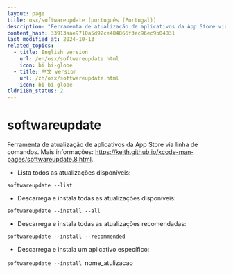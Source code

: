 ```yaml
---
layout: page
title: osx/softwareupdate (português (Portugal))
description: "Ferramenta de atualização de aplicativos da App Store via linha de comandos."
content_hash: 33913aae9710a5d92ce484866f3ec96ec9b04831
last_modified_at: 2024-10-13
related_topics:
  - title: English version
    url: /en/osx/softwareupdate.html
    icon: bi bi-globe
  - title: 中文 version
    url: /zh/osx/softwareupdate.html
    icon: bi bi-globe
tldri18n_status: 2
---
```

# softwareupdate

Ferramenta de atualização de aplicativos da App Store via linha de comandos.
Mais informações: <https://keith.github.io/xcode-man-pages/softwareupdate.8.html>.

- Lista todos as atualizações disponíveis:

`softwareupdate --list`

- Descarrega e instala todas as atualizações disponíveis:

`softwareupdate --install --all`

- Descarrega e instala todas as atualizações recomendadas:

`softwareupdate --install --recommended`

- Descarrega e instala um aplicativo específico:

`softwareupdate --install `<span class="tldr-var badge badge-pill bg-dark-lm bg-white-dm text-white-lm text-dark-dm font-weight-bold">nome_atulizacao</span>
